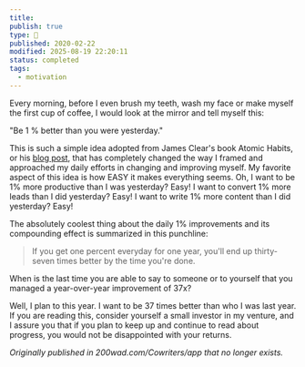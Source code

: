 ```yaml
---
title:
publish: true
type: 🌳
published: 2020-02-22
modified: 2025-08-19 22:20:11
status: completed
tags:
  - motivation
---
```

Every morning, before I even brush my teeth, wash my face or make myself the first cup of coffee, I would look at the mirror and tell myself this:

"Be 1 % better than you were yesterday."

This is such a simple idea adopted from James Clear's book Atomic Habits, or his [blog post](https://jamesclear.com/continuous-improvement), that has completely changed the way I framed and approached my daily efforts in changing and improving myself. My favorite aspect of this idea is how EASY it makes everything seems. Oh, I want to be 1% more productive than I was yesterday? Easy! I want to convert 1% more leads than I did yesterday? Easy! I want to write 1% more content than I did yesterday? Easy!

The absolutely coolest thing about the daily 1% improvements and its compounding effect is summarized in this punchline:

> If you get one percent everyday for one year, you'll end up thirty-seven times better by the time you're done.

When is the last time you are able to say to someone or to yourself that you managed a year-over-year improvement of 37x?

Well, I plan to this year. I want to be 37 times better than who I was last year. If you are reading this, consider yourself a small investor in my venture, and I assure you that if you plan to keep up and continue to read about progress, you would not be disappointed with your returns.

*Originally published in 200wad.com/Cowriters/app that no longer exists.*